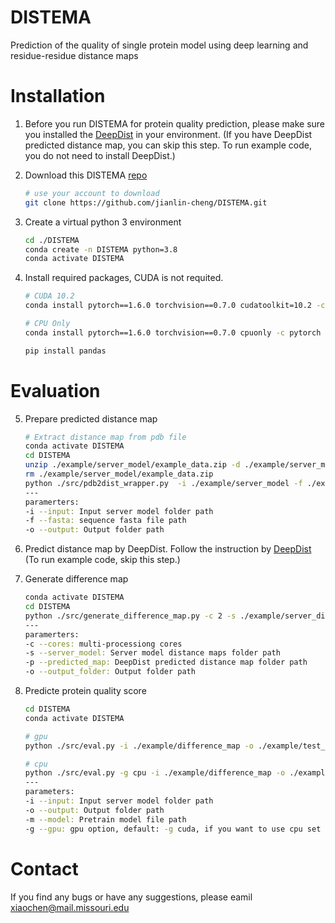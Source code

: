 # DISTEMA
Prediction of the quality of single protein model using deep learning and residue-residue distance maps



# Installation
1. Before you run DISTEMA for protein quality prediction, please make sure you installed the [DeepDist](https://github.com/multicom-toolbox/deepdist) in your environment. (If you have DeepDist predicted distance map, you can skip this step. To run example code, you do not need to install DeepDist.)

2. Download this DISTEMA [repo](https://github.com/jianlin-cheng/DISTEMA.git)
   ```bash
   # use your account to download
   git clone https://github.com/jianlin-cheng/DISTEMA.git 
   ```

3. Create a virtual python 3 environment 

   ```bash
   cd ./DISTEMA
   conda create -n DISTEMA python=3.8
   conda activate DISTEMA
   ```

4. Install required packages, CUDA is not requited.

   ```bash   
   # CUDA 10.2
   conda install pytorch==1.6.0 torchvision==0.7.0 cudatoolkit=10.2 -c pytorch
   
   # CPU Only
   conda install pytorch==1.6.0 torchvision==0.7.0 cpuonly -c pytorch
   
   pip install pandas
   ```

# Evaluation
5. Prepare predicted distance map
   ```bash
   # Extract distance map from pdb file
   conda activate DISTEMA
   cd DISTEMA
   unzip ./example/server_model/example_data.zip -d ./example/server_model
   rm ./example/server_model/example_data.zip
   python ./src/pdb2dist_wrapper.py  -i ./example/server_model -f ./example/sequence/T0949.fasta -o ./example/server_distmap
   ---
   paramerters: 
   -i --input: Input server model folder path
   -f --fasta: sequence fasta file path
   -o --output: Output folder path
   ```
   
6. Predict distance map by DeepDist.
Follow the instruction by  [DeepDist](https://github.com/multicom-toolbox/deepdist) (To run example code, skip this step.)

7. Generate difference map
   ```bash
   conda activate DISTEMA
   cd DISTEMA
   python ./src/generate_difference_map.py -c 2 -s ./example/server_distmap -p ./example/pred_distmap/T0949.txt -o ./example/difference_map
   ---
   paramerters:
   -c --cores: multi-processiong cores
   -s --server_model: Server model distance maps folder path
   -p --predicted_map: DeepDist predicted distance map folder path
   -o --output_folder: Output folder path
   ```

8. Predicte protein quality score
   ```bash
   cd DISTEMA
   conda activate DISTEMA
   
   # gpu
   python ./src/eval.py -i ./example/difference_map -o ./example/test_output -m ./pretrain-model/pretrain.pth

   # cpu
   python ./src/eval.py -g cpu -i ./example/difference_map -o ./example/test_output -m ./pretrain-model/pretrain.pth
   ---
   parameters:
   -i --input: Input server model folder path
   -o --output: Output folder path
   -m --model: Pretrain model file path
   -g --gpu: gpu option, default: -g cuda, if you want to use cpu set -g: cpu
   ```

# Contact
If you find any bugs or have any suggestions, please eamil xiaochen@mail.missouri.edu
